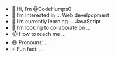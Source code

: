 - 👋 Hi, I’m @CodeHumps0
- 👀 I’m interested in ... Web develpopment
- 🌱 I’m currently learning ... JavaScript
- 💞️ I’m looking to collaborate on ...
- 📫 How to reach me ...
- 😄 Pronouns: ...
- ⚡ Fun fact: ...

<!---
CodeHumps0/CodeHumps0 is a ✨ special ✨ repository because its `README.md` (this file) appears on your GitHub profile.
You can click the Preview link to take a look at your changes.
--->
